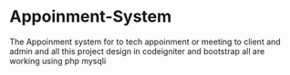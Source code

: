 # Appoinment-System
The Appoinment system for to tech appoinment or meeting to client and admin and all this project design in codeigniter and bootstrap all are working using php mysqli
